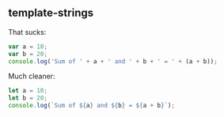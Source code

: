 ## template-strings

That sucks:
```javascript
var a = 10;
var b = 20;
console.log('Sum of ' + a + ' and ' + b + ' = ' + (a + b));
```

Much cleaner:
```javascript
let a = 10;
let b = 20;
console.log(`Sum of ${a} and ${b} = ${a + b}`);
```